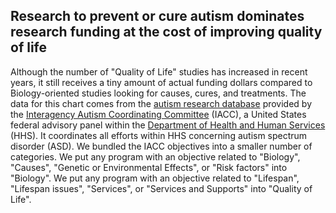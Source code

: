 ## Research to prevent or cure autism dominates research funding at the cost of improving quality of life
Although the number of "Quality of Life" studies has increased in recent years, it still receives a tiny amount of actual funding dollars compared to Biology-oriented studies looking for causes, cures, and treatments. The data for this chart comes from the [autism research database](https://iacc.hhs.gov/funding/data/) provided by the [Interagency Autism Coordinating Committee](https://iacc.hhs.gov/) (IACC), a United States federal advisory panel within the [Department of Health and Human Services](https://www.hhs.gov/) (HHS). It coordinates all efforts within HHS concerning autism spectrum disorder (ASD). We bundled the IACC objectives into a smaller number of categories. We put any program with an objective related to "Biology", "Causes", "Genetic or Environmental 
Effects", or "Risk factors" into "Biology". We put any program with an objective related to "Lifespan", "Lifespan issues", "Services", or "Services and Supports" into "Quality of Life".